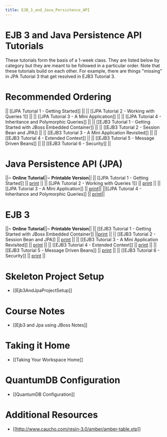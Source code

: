 ```yaml
---
title: EJB_3_and_Java_Persistence_API
---
```

# EJB 3 and Java Persistence API Tutorials

These tutorials form the basis of a 1-week class. They are listed below by category but they are meant to be followed in a particular order. Note that these tutorials build on each other. For example, there are things "missing" in JPA Tutorial 3 that get resolved in EJB3 Tutorial 3.

# Recommended Ordering
|| [[JPA Tutorial 1 - Getting Started]] ||
|| [[JPA Tutorial 2 - Working with Queries 1]] ||
|| [[JPA Tutorial 3 - A Mini Application]]  ||
|| [[JPA Tutorial 4 - Inheritance and Polymorphic Queries]] ||
|| [[EJB3 Tutorial 1 - Getting Started with JBoss Embedded Container]] ||
|| [[EJB3 Tutorial 2 - Session Bean and JPA]] ||
|| [[EJB3 Tutorial 3 - A Mini Application Revisited]] ||
|| [[EJB3 Tutorial 4 - Extended Context]] ||
|| [[EJB3 Tutorial 5 - Message Driven Beans]] ||
|| [[EJB3 Tutorial 6 - Security]] ||

# Java Persistence API (JPA)

||~ **Online Tutorial**||~ **Printable Version**||
|| [[JPA Tutorial 1 - Getting Started]] || [print](http://schuchert.wikispaces.com/JPA%20Tutorial%201%20-%20Getting%20Started?f=print) ||
|| [[JPA Tutorial 2 - Working with Queries 1]] || [print](http://schuchert.wikispaces.com/JPA+Tutorial+2+-+Working+with+Queries+1?f=print) ||
|| [[JPA Tutorial 3 - A Mini Application]] || [print](http://schuchert.wikispaces.com/Jpa+Tutorial+3+-+A+Mini+Application+Printable?f=print)||
||[[JPA Tutorial 4 - Inheritance and Polymorphic Queries]] || [print](http://schuchert.wikispaces.com/JPA+Tutorial+4+-+Inheritance+and+Polymorphic+Queries?f=print)||

# EJB 3

||~ **Online Tutorial**||~ **Printable Version**||
|| [[EJB3 Tutorial 1 - Getting Started with JBoss Embedded Container]] ||[print](http://schuchert.wikispaces.com/Ejb3+Tutorial+1+-+Printable?f=print) ||
|| [[EJB3 Tutorial 2 - Session Bean and JPA]] || [print](http://schuchert.wikispaces.com/Ejb+3+Tutorial+2+-+Printable?f=print) ||
|| [[EJB3 Tutorial 3 - A Mini Application Revisited]] || [print](http://schuchert.wikispaces.com/Ejb3Tutorial3+-+A+Mini+Aplication+Revisited+Printable?f=print) ||
|| [[EJB3 Tutorial 4 - Extended Context]] || [print](http://schuchert.wikispaces.com/EJB3+Tutorial+4+-+Extended+Context?f=print) ||
|| [[EJB3 Tutorial 5 - Message Driven Beans]] || [print](http://schuchert.wikispaces.com/EJB3+Tutorial+5+-+Message+Driven+Beans?f=print) ||
|| [[EJB3 Tutorial 6 - Security]] || [print](http://schuchert.wikispaces.com/EJB3+Tutorial+6+-+Security?f=print) ||

# Skeleton Project Setup
* [[Ejb3AndJpaProjectSetup]]

# Course Notes
* [[Ejb3 and Jpa using JBoss Notes]]

# Taking it Home
* [[Taking Your Workspace Home]]

# QuantumDB Configuration
* [[QuantumDB Configuration]]

# Additional Resources
* [[http://www.caucho.com/resin-3.0/amber/amber-table.xtp]]

